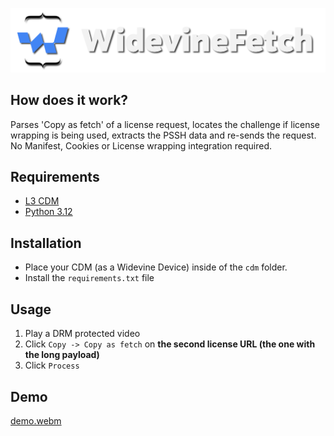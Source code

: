 <p align="center">
<a><img src="banner.png"></a>
</p>

## How does it work?
Parses 'Copy as fetch' of a license request, locates the challenge if license wrapping is being used, extracts the PSSH data and re-sends the request. No Manifest, Cookies or License wrapping integration required. 

## Requirements
+ [L3 CDM](https://forum.videohelp.com/threads/408031-Dumping-Your-own-L3-CDM-with-Android-Studio)
+ [Python 3.12](https://www.python.org/)

## Installation
+ Place your CDM (as a Widevine Device) inside of the `cdm` folder.
+ Install the `requirements.txt` file

## Usage
1. Play a DRM protected video
2. Click `Copy -> Copy as fetch` on **the second license URL (the one with the long payload)**
3. Click `Process`

## Demo
[demo.webm](https://github.com/user-attachments/assets/fc3be401-0bf5-46b3-a051-6194bcbe97e9)
